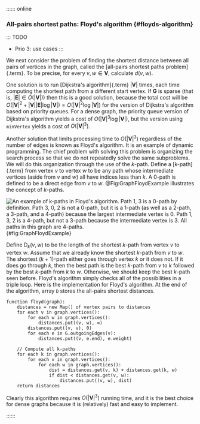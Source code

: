 
:::::: online

### All-pairs shortest paths: Floyd's algorithm {#floyds-algorithm}

::: TODO
- Prio 3: use cases
:::

We next consider the problem of finding the shortest distance between
all pairs of vertices in the graph, called the
[all-pairs shortest paths problem]{.term}. To be
precise, for every $v, w \in \mathbf{V}$, calculate $d(v, w)$.

One solution is to run [Dijkstra's algorithm]{.term}
$|\mathbf{V}|$ times, each time computing the shortest path
from a different start vertex. If $\mathbf{G}$ is sparse (that is,
$|\mathbf{E}| \in O(|\mathbf{V}|)$) then this is a good solution,
because the total cost will be
$O(|\mathbf{V}|^2 + |\mathbf{V}||\mathbf{E}| \log
|\mathbf{V}|) = O(|\mathbf{V}|^2 \log |\mathbf{V}|)$ for the
version of Dijkstra's algorithm based on priority queues. For a dense
graph, the priority queue version of Dijkstra's algorithm yields a cost
of $O(|\mathbf{V}|^3 \log |\mathbf{V}|)$, but the version using
`minVertex` yields a cost of $O(|\mathbf{V}|^3)$.

Another solution that limits processing time to $O(|\mathbf{V}|^3)$
regardless of the number of edges is known as Floyd's algorithm. It is
an example of dynamic programming. The chief problem with solving this
problem is organizing the search process so that we do not repeatedly
solve the same subproblems. We will do this organization through the use
of the $k$-path. Define a [k-path]{.term} from
vertex $v$ to vertex $w$ to be any path whose intermediate vertices
(aside from $v$ and $w$) all have indices less than $k$. A 0-path is
defined to be a direct edge from $v$ to $w$.
@Fig:GraphFloydExample illustrates the concept of $k$-paths.

![An example of $k$-paths in Floyd's algorithm. Path 1, 3 is a 0-path
by definition. Path 3, 0, 2 is not a 0-path, but it is a 1-path (as
well as a 2-path, a 3-path, and a 4-path) because the largest
intermediate vertex is 0. Path 1, 3, 2 is a 4-path, but not a 3-path
because the intermediate vertex is 3. All paths in this graph are
4-paths.
](images/GraphFloydExample.png){#fig:GraphFloydExample}

Define $\mathrm{D}_k(v, w)$ to be the length of the shortest $k$-path from
vertex $v$ to vertex $w$. Assume that we already know the shortest
$k$-path from $v$ to $w$. The shortest $(k+1)$-path either goes through
vertex $k$ or it does not. If it does go through $k$, then the best path
is the best $k$-path from $v$ to $k$ followed by the best $k$-path from
$k$ to $w$. Otherwise, we should keep the best $k$-path seen before.
Floyd's algorithm simply checks all of the possibilities in a triple
loop. Here is the implementation for Floyd's algorithm. At the end of
the algorithm, array `D` stores the all-pairs shortest distances.

    function floyd(graph):
        distances = new Map() of vertex pairs to distances
        for each v in graph.vertices():
            for each w in graph.vertices():
                distances.put((v, w), ∞)
            distances.put((v, v), 0)
            for each e in G.outgoingEdges(v):
                distances.put((v, e.end), e.weight)

        // Compute all k-paths
        for each k in graph.vertices():
            for each v in graph.vertices():
                for each w in graph.vertices():
                    dist = distances.get(v, k) + distances.get(k, w)
                    if dist < distances.get(v, w):
                        distances.put((v, w), dist)
        return distances


Clearly this algorithm requires $O(|\mathbf{V}|^3)$ running time,
and it is the best choice for dense graphs because it is (relatively)
fast and easy to implement.

::::::
